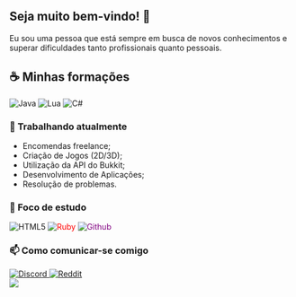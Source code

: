 ## Seja muito bem-vindo! 👋

Eu sou uma pessoa que está sempre em busca de novos conhecimentos
e superar dificuldades tanto profissionais quanto pessoais.

## ☕ Minhas formações

<div display="flex">
  <img src="https://img.shields.io/badge/java-%23ED8B00.svg?style=for-the-badge&logo=openjdk&logoColor=white" alt="Java"/>
  <img src="https://img.shields.io/badge/lua-%232C2D72.svg?style=for-the-badge&logo=lua&logoColor=white" alt="Lua"/>
  <img src="https://img.shields.io/badge/c%23-%23239120.svg?style=for-the-badge&logo=c-sharp&logoColor=white" alt="C#"/>
</div>

### 🧶 Trabalhando atualmente

<ul>
  <li>Encomendas freelance;</li>
  <li>Criação de Jogos (2D/3D);</li>
  <li>Utilização da API do Bukkit;</li>
  <li>Desenvolvimento de Aplicações;</li>
  <li>Resolução de problemas.</li>
</ul>


### 🌱 Foco de estudo

<div display="flex">
  <img src="https://img.shields.io/badge/html5-%23E34F26.svg?style=for-the-badge&logo=html5&logoColor=white" alt="HTML5" "/>
  <img src="https://img.shields.io/badge/ruby-%23CC342D.svg?style=for-the-badge&logo=ruby&logoColor=white" alt="Ruby" style="color: red;"/>
  <img src="https://img.shields.io/badge/github-%23121011.svg?style=for-the-badge&logo=github&logoColor=white" alt="Github" style="color: purple;"/>
</div>

### 📫 Como comunicar-se comigo

<div display="flex">
  <a href="https://discord.gg/cAHKNykAuT">
    <img src="https://img.shields.io/badge/Discord-%235865F2.svg?style=for-the-badge&logo=discord&logoColor=white" alt="Discord"/>
  </a>
  <a href="https://www.reddit.com/user/TioStitch">
    <img src="https://img.shields.io/badge/Reddit-FF4500?style=for-the-badge&logo=reddit&logoColor=white" alt="Reddit"/>
  </a>
</div>

<img src="https://user-images.githubusercontent.com/74038190/241765440-80728820-e06b-4f96-9c9e-9df46f0cc0a5.gif"/>

